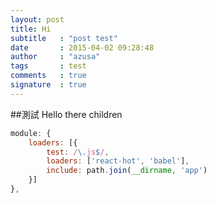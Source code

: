 ```yaml
---
layout: post
title: Hi
subtitle   : "post test"
date       : 2015-04-02 09:28:48
author     : "azusa"
tags       : test
comments   : true
signature  : true
---
```

##測試
Hello there children

```js
module: {
    loaders: [{
        test: /\.js$/,
        loaders: ['react-hot', 'babel'],
        include: path.join(__dirname, 'app')
    }]
},
```
